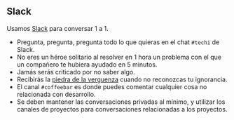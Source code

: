 ## Slack

Usamos [Slack](https://slack.com/) para conversar 1 a 1.

* Pregunta, pregunta, pregunta todo lo que quieras en el chat `#techi` de Slack.
* No eres un héroe solitario al resolver en 1 hora un problema con el que un compañero te hubiera ayudado en 5 minutos.
* Jamás serás criticado por no saber algo.
* Recibirás la [piedra de la verguenza](https://thelonious9.files.wordpress.com/2011/08/piedra.jpg) cuando no reconozcas tu ignorancia.
* El canal `#coffeebar` es donde puedes comentar cualquier cosa no relacionada con desarrollo.
* Se deben mantener las conversaciones privadas al mínimo, y utilizar los canales de proyectos para conversaciones relacionadas a los proyectos.

